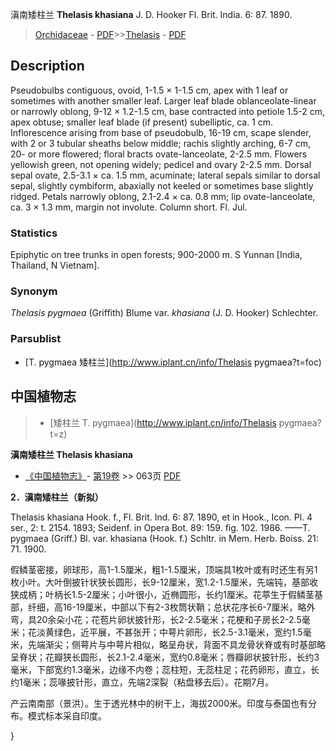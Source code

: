 滇南矮柱兰 **Thelasis khasiana** J. D. Hooker Fl. Brit. India. 6: 87. 1890.

> [Orchidaceae](http://www.iplant.cn/info/Orchidaceae?t=foc) - [PDF](http://www.iplant.cn/foc/pdf/Orchidaceae.pdf)>>[Thelasis](http://www.iplant.cn/info/Thelasis?t=foc) - [PDF](http://www.iplant.cn/foc/pdf/Thelasis.pdf)

## Description

Pseudobulbs contiguous, ovoid, 1-1.5 × 1-1.5 cm, apex with 1 leaf or sometimes with another smaller leaf. Larger leaf blade oblanceolate-linear or narrowly oblong, 9-12 × 1.2-1.5 cm, base contracted into petiole 1.5-2 cm, apex obtuse; smaller leaf blade (if present) subelliptic, ca. 1 cm. Inflorescence arising from base of pseudobulb, 16-19 cm, scape slender, with 2 or 3 tubular sheaths below middle; rachis slightly arching, 6-7 cm, 20- or more flowered; floral bracts ovate-lanceolate, 2-2.5 mm. Flowers yellowish green, not opening widely; pedicel and ovary 2-2.5 mm. Dorsal sepal ovate, 2.5-3.1 × ca. 1.5 mm, acuminate; lateral sepals similar to dorsal sepal, slightly cymbiform, abaxially not keeled or sometimes base slightly ridged. Petals narrowly oblong, 2.1-2.4 × ca. 0.8 mm; lip ovate-lanceolate, ca. 3 × 1.3 mm, margin not involute. Column short. Fl. Jul.

### Statistics
Epiphytic on tree trunks in open forests; 900-2000 m. S Yunnan [India, Thailand, N Vietnam].

### Synonym
*Thelasis pygmaea* (Griffith) Blume var. *khasiana* (J. D. Hooker) Schlechter.


### Parsublist

* [T.  pygmaea  矮柱兰](http://www.iplant.cn/info/Thelasis pygmaea?t=foc)

## 中国植物志

> * [矮柱兰  T.  pygmaea](http://www.iplant.cn/info/Thelasis pygmaea?t=z)

**滇南矮柱兰 Thelasis khasiana**

* [《中国植物志》](http://www.iplant.cn/frps)- [第19卷](http://www.iplant.cn/frps/vol/19) >> 063页 [PDF](http://www.iplant.cn/frps/pdf/19/063.pdf)

**2．滇南矮柱兰（新拟）**

Thelasis khasiana Hook. f., Fl. Brit. Ind. 6: 87. 1890, et in Hook., Icon. Pl. 4 ser., 2: t. 2154. 1893; Seidenf. in Opera Bot. 89: 159. fig. 102. 1986. ——T. pygmaea (Griff.) Bl. var. khasiana (Hook. f.) Schltr. in Mem. Herb. Boiss. 21: 71. 1900.

假鳞茎密接，卵球形，高1-1.5厘米，粗1-1.5厘米，顶端具1枚叶或有时还生有另1枚小叶。大叶倒披针状狭长圆形，长9-12厘米，宽1.2-1.5厘米，先端钝，基部收狭成柄；叶柄长1.5-2厘米；小叶很小，近椭圆形，长约1厘米。花葶生于假鳞茎基部，纤细，高16-19厘米，中部以下有2-3枚筒状鞘；总状花序长6-7厘米，略外弯，具20余朵小花；花苞片卵状披针形，长2-2.5毫米；花梗和子房长2-2.5毫米；花淡黄绿色，近平展，不甚张开；中萼片卵形，长2.5-3.1毫米，宽约1.5毫米，先端渐尖；侧萼片与中萼片相似，略呈舟状，背面不具龙骨状脊或有时基部略呈脊状；花瓣狭长圆形，长2.1-2.4毫米，宽约0.8毫米；唇瓣卵状披针形，长约3毫米，下部宽约1.3毫米，边缘不内卷；蕊柱短，无蕊柱足；花药卵形，直立，长约1毫米；蕊喙披针形，直立，先端2深裂（粘盘移去后）。花期7月。

产云南南部（景洪）。生于透光林中的树干上，海拔2000米。印度与泰国也有分布。模式标本采自印度。


}